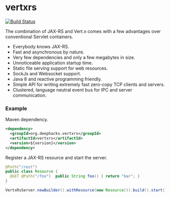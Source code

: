 # vertxrs
[![Build Status](https://travis-ci.org/deephacks/vertxrs.svg?branch=master)](https://travis-ci.org/deephacks/vertxrs)

The combination of JAX-RS and Vert.x comes with a few advantages over conventional Servlet containers.

* Everybody knows JAX-RS.
* Fast and asynchronous by nature.
* Very few dependencies and only a few megabytes in size.
* Unnoticeable application startup time.
* Static file serving support for web resources.
* SockJs and Websocket support.
* Java 8 and reactive programming friendly.
* Simple API for writing extremely fast zero-copy TCP clients and servers.
* Clustered, language neutral event bus for IPC and server communication.

### Example

Maven dependency.

```xml
<dependency>
  <groupId>org.deephacks.vertxrs</groupId>
  <artifactId>vertxrs</artifactId>
  <version>${version}</version>
</dependency>
```

Register a JAX-RS resource and start the server.



```java
@Path("/rest")
public class Resource {
  @GET @Path("/foo")  public String foo() { return "bar"; }
}

VertxRsServer.newBuilder().withResource(new Resource()).build().start();

```


